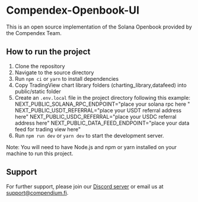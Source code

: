 # Compendex-Openbook-UI

This is an open source implementation of the Solana Openbook provided by the Compendex Team.

## How to run the project

1. Clone the repository
2. Navigate to the source directory
3. Run `npm ci` or `yarn` to install dependencies
4. Copy TradingView chart library folders (charting_library,datafeed) into public/static folder
5. Create an `.env.local` file in the project directory following this example:
NEXT_PUBLIC_SOLANA_RPC_ENDPOINT="place your solana rpc here "
NEXT_PUBLIC_USDT_REFERRAL="place your USDT referral address here"
NEXT_PUBLIC_USDC_REFERRAL="place your USDC referral address here"
NEXT_PUBLIC_DATA_FEED_ENDPOINT="place your data feed for trading view here"
6. Run `npm run dev` or `yarn dev` to start the development server.

Note: You will need to have Node.js and npm or yarn installed on your machine to run this project.

## Support

For further support, please join our [Discord server](https://discord.gg/compendium-pendax-846967032288509953) or email us at support@compendium.fi.